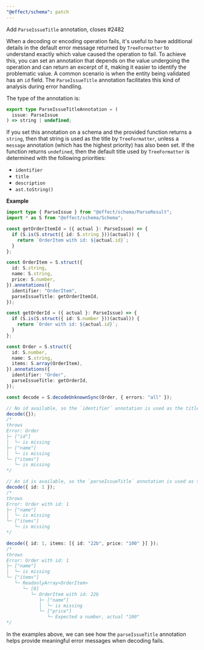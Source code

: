 ```yaml
---
"@effect/schema": patch
---
```


Add `ParseIssueTitle` annotation, closes #2482

When a decoding or encoding operation fails, it's useful to have additional details in the default error message returned by `TreeFormatter` to understand exactly which value caused the operation to fail. To achieve this, you can set an annotation that depends on the value undergoing the operation and can return an excerpt of it, making it easier to identify the problematic value. A common scenario is when the entity being validated has an `id` field. The `ParseIssueTitle` annotation facilitates this kind of analysis during error handling.

The type of the annotation is:

```ts
export type ParseIssueTitleAnnotation = (
  issue: ParseIssue
) => string | undefined;
```

If you set this annotation on a schema and the provided function returns a `string`, then that string is used as the title by `TreeFormatter`, unless a `message` annotation (which has the highest priority) has also been set. If the function returns `undefined`, then the default title used by `TreeFormatter` is determined with the following priorities:

- `identifier`
- `title`
- `description`
- `ast.toString()`

**Example**

```ts
import type { ParseIssue } from "@effect/schema/ParseResult";
import * as S from "@effect/schema/Schema";

const getOrderItemId = ({ actual }: ParseIssue) => {
  if (S.is(S.struct({ id: S.string }))(actual)) {
    return `OrderItem with id: ${actual.id}`;
  }
};

const OrderItem = S.struct({
  id: S.string,
  name: S.string,
  price: S.number,
}).annotations({
  identifier: "OrderItem",
  parseIssueTitle: getOrderItemId,
});

const getOrderId = ({ actual }: ParseIssue) => {
  if (S.is(S.struct({ id: S.number }))(actual)) {
    return `Order with id: ${actual.id}`;
  }
};

const Order = S.struct({
  id: S.number,
  name: S.string,
  items: S.array(OrderItem),
}).annotations({
  identifier: "Order",
  parseIssueTitle: getOrderId,
});

const decode = S.decodeUnknownSync(Order, { errors: "all" });

// No id available, so the `identifier` annotation is used as the title
decode({});
/*
throws
Error: Order
├─ ["id"]
│  └─ is missing
├─ ["name"]
│  └─ is missing
└─ ["items"]
   └─ is missing
*/

// An id is available, so the `parseIssueTitle` annotation is used as the title
decode({ id: 1 });
/*
throws
Error: Order with id: 1
├─ ["name"]
│  └─ is missing
└─ ["items"]
   └─ is missing
*/

decode({ id: 1, items: [{ id: "22b", price: "100" }] });
/*
throws
Error: Order with id: 1
├─ ["name"]
│  └─ is missing
└─ ["items"]
   └─ ReadonlyArray<OrderItem>
      └─ [0]
         └─ OrderItem with id: 22b
            ├─ ["name"]
            │  └─ is missing
            └─ ["price"]
               └─ Expected a number, actual "100"
*/
```

In the examples above, we can see how the `parseIssueTitle` annotation helps provide meaningful error messages when decoding fails.
